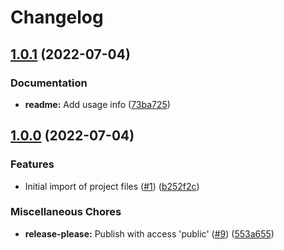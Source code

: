 # Changelog

## [1.0.1](https://github.com/meyfa/eslint-config/compare/v1.0.0...v1.0.1) (2022-07-04)


### Documentation

* **readme:** Add usage info ([73ba725](https://github.com/meyfa/eslint-config/commit/73ba7257c118aab2c5af07a8836efe9e2f0972d8))

## [1.0.0](https://github.com/meyfa/eslint-config/compare/v1.0.0...v1.0.0) (2022-07-04)


### Features

* Initial import of project files ([#1](https://github.com/meyfa/eslint-config/issues/1)) ([b252f2c](https://github.com/meyfa/eslint-config/commit/b252f2c45b929ed5f113c9586de0542e5ac462ee))


### Miscellaneous Chores

* **release-please:** Publish with access 'public' ([#9](https://github.com/meyfa/eslint-config/issues/9)) ([553a655](https://github.com/meyfa/eslint-config/commit/553a655123622f31612a08d71ad8c0ccefd543f9))

